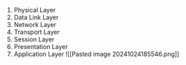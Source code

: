 1. Physical Layer
2. Data Link Layer
3. Network Layer
4. Transport Layer
5. Session Layer
6. Presentation Layer
7. Application Layer
![[Pasted image 20241024185546.png]]